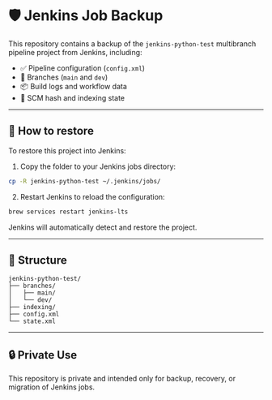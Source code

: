 
# 🛡 Jenkins Job Backup

This repository contains a backup of the `jenkins-python-test` multibranch pipeline project from Jenkins, including:

- ✅ Pipeline configuration (`config.xml`)
- 🌱 Branches (`main` and `dev`)
- 📦 Build logs and workflow data
- 🔐 SCM hash and indexing state

---

## 🔄 How to restore

To restore this project into Jenkins:

1. Copy the folder to your Jenkins jobs directory:

```bash
cp -R jenkins-python-test ~/.jenkins/jobs/
```

2. Restart Jenkins to reload the configuration:

```bash
brew services restart jenkins-lts
```

Jenkins will automatically detect and restore the project.

---

## 📁 Structure

```
jenkins-python-test/
├── branches/
│   ├── main/
│   └── dev/
├── indexing/
├── config.xml
└── state.xml
```

---

## 🔒 Private Use

This repository is private and intended only for backup, recovery, or migration of Jenkins jobs.

